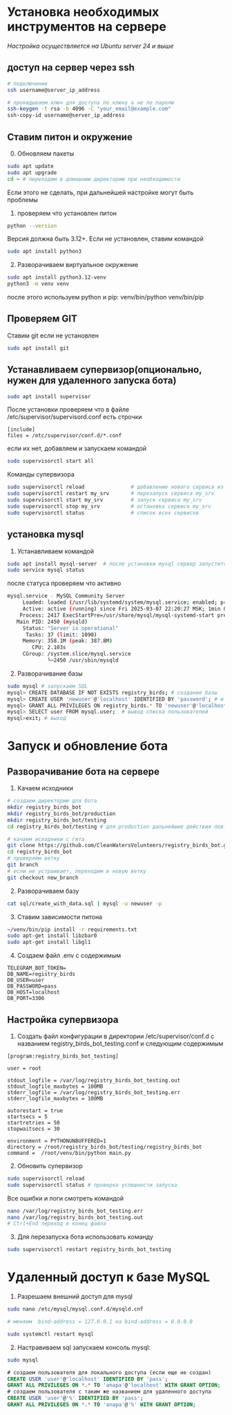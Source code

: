 # Установка необходимых инструментов на сервере
*Настройка осуществляется на Ubuntu server 24 и выше*

## доступ на сервер через ssh

```sh
# подключение
ssh username@server_ip_address

# прокидываем ключ для доступа по ключу а не по паролю
ssh-keygen -t rsa -b 4096 -C "your_email@example.com"
ssh-copy-id username@server_ip_address

```

## Ставим питон и окружение

0. Обновляем пакеты
```sh
sudo apt update
sudo apt upgrade
cd ~ # переходим в домашнюю директорию при необходимости
```
Если этого не сделать, при дальнейшей настройке могут быть проблемы

1. проверяем что установлен питон
```sh
python --version
```
Версия должна быть 3.12+. Если не установлен, ставим командой
```sh
sudo apt install python3
```

2. Разворачиваем виртуальное окружение
```sh
sudo apt install python3.12-venv
python3 -m venv venv
```
после этого используем python и pip:
venv/bin/python
venv/bin/pip

## Проверяем GIT

Ставим git если не установлен
```sh
sudo apt install git
```

## Устанавливаем супервизор(опционально, нужен для удаленного запуска бота)

```sh
sudo apt install supervisor
```
После установки проверяем что в файле /etc/supervisor/supervisord.conf есть строчки 
```
[include]
files = /etc/supervisor/conf.d/*.conf
```
если их нет, добавляем и запускаем командой
```sh
sudo supervisorctl start all
```
Команды супервизора
```sh
sudo supervisorctl reload  				# добавление нового сервиса из конфига 
sudo supervisorctl restart my_srv       # перезапуск сервиса my_srv
sudo supervisorctl start my_srv         # запуск сервиса my_srv
sudo supervisorctl stop my_srv          # остановка сервиса my_srv
sudo supervisorctl status               # список всех сервисов
```

## установка mysql

1. Устанавливаем командой
```sh
sudo apt install mysql-server  # после установки mysql сервер запустится автоматически
sudo service mysql status
```
после статуса проверяем что активно
```sh
mysql.service - MySQL Community Server
     Loaded: loaded (/usr/lib/systemd/system/mysql.service; enabled; preset: enabled)
     Active: active (running) since Fri 2025-03-07 22:20:27 MSK; 1min 0s ago
    Process: 2417 ExecStartPre=/usr/share/mysql/mysql-systemd-start pre (code=exited, status=0/SUCCESS)
   Main PID: 2450 (mysqld)
     Status: "Server is operational"
      Tasks: 37 (limit: 1090)
     Memory: 358.1M (peak: 387.8M)
        CPU: 2.103s
     CGroup: /system.slice/mysql.service
             └─2450 /usr/sbin/mysqld

```

2. Разворачивание базы
```sh
sudo mysql # запускаем SQL
mysql> CREATE DATABASE IF NOT EXISTS registry_birds; # создание базы
mysql> CREATE USER 'newuser'@'localhost' IDENTIFIED BY 'password'; # и создаем нового пользователя
mysql> GRANT ALL PRIVILEGES ON registry_birds.* TO 'newuser'@'localhost'; # разрешаем полный доступ к базе
mysql> SELECT user FROM mysql.user;  # вывод списка пользователей
mysql>exit; # выход
```

# Запуск и обновление бота

## Разворачивание бота на сервере
1. Качаем исходники
```sh
# создаем директорию для бота
mkdir registry_birds_bot
mkdir registry_birds_bot/production
mkdir registry_birds_bot/testing
cd registry_birds_bot/testing # для production дальнейшие действия повторяются

# качаем исходники с гита
git clone https://github.com/CleanWatersVolunteers/registry_birds_bot.git
cd registry_birds_bot
# проверяем ветку
git branch
# если не устраивает, переходим в новую ветку
git checkout new_branch
```
2. Разворачиваем базу
```sh
cat sql/create_with_data.sql | mysql -u newuser -p
```
3. Ставим зависимости питона
```sh
~/venv/bin/pip install -r requirements.txt
sudo apt-get install libzbar0
sudo apt-get install libgl1
```
4. Создаем файл .env с содержимым
```
TELEGRAM_BOT_TOKEN=
DB_NAME=registry_birds
DB_USER=user
DB_PASSWORD=pass
DB_HOST=localhost
DB_PORT=3306
```

## Настройка супервизора

1. Создать файл конфигурации в директории /etc/supervisor/conf.d с названием registry_birds_bot_testing.conf и следующим содержимым
```
[program:registry_birds_bot_testing]

user = root 

stdout_logfile = /var/log/registry_birds_bot_testing.out
stdout_logfile_maxbytes = 100MB
stderr_logfile = /var/log/registry_birds_bot_testing.err
stderr_logfile_maxbytes = 100MB

autorestart = true
startsecs = 5
startretries = 50
stopwaitsecs = 30

environment = PYTHONUNBUFFERED=1
directory = /root/registry_birds_bot/testing/registry_birds_bot               
command =  /root/venv/bin/python main.py
```
2. Обновить супервизор
```sh
sudo supervisorctl reload
sudo supervisorctl status # проверка успешности запуска
```
Все ошибки и логи смотреть командой
```sh
nano /var/log/registry_birds_bot_testing.err
nano /var/log/registry_birds_bot_testing.out
# Ctrl+End переход в конец файла
```

3. Для перезапуска бота использовать команду
```sh
sudo supervisorctl restart registry_birds_bot_testing
```


# Удаленный доступ к базе MySQL

1. Разрешаем внешний доступ для mysql
```sh
sudo nano /etc/mysql/mysql.conf.d/mysqld.cnf

# меняем  bind-address = 127.0.0.1 на bind-address = 0.0.0.0

sudo systemctl restart mysql 
```

2. Настравиваем sql
запускаем консоль mysql:
```sh
sudo mysql 
```
```sql
# создаем пользователя для локального доступа (если еще не создан)
CREATE USER 'user'@'localhost' IDENTIFIED BY 'pass';
GRANT ALL PRIVILEGES ON *.* TO 'anapa'@'localhost' WITH GRANT OPTION;
# создаем пользователя с таким же названием для удаленного доступа
CREATE USER 'user'@'%' IDENTIFIED BY 'pass';
GRANT ALL PRIVILEGES ON *.* TO 'anapa'@'%' WITH GRANT OPTION;
```